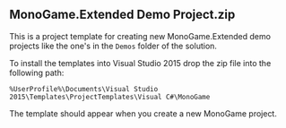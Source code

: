 ## MonoGame.Extended Demo Project.zip

This is a project template for creating new MonoGame.Extended demo projects like the one's in the `Demos` folder of the solution.

To install the templates into Visual Studio 2015 drop the zip file into the following path:

    %UserProfile%\Documents\Visual Studio 2015\Templates\ProjectTemplates\Visual C#\MonoGame

The template should appear when you create a new MonoGame project.
